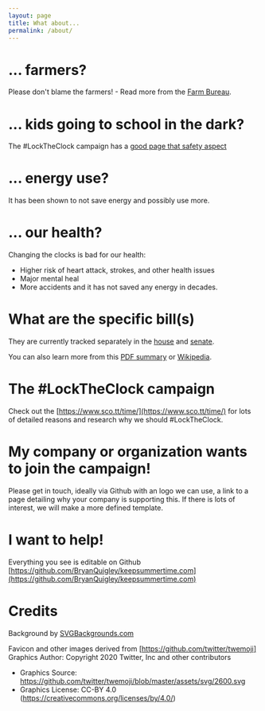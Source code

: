 ```yaml
---
layout: page
title: What about...
permalink: /about/
---
```


<link rel="stylesheet" type="text/css" href="../style.css">

# ... farmers?
Please don't blame the farmers!  - Read more from the [Farm Bureau](https://www.fb.org/viewpoints/setting-the-record-straight-daylight-saving-time-and-farmers).

# ... kids going to school in the dark?
The #LockTheClock campaign has a [good page that safety aspect](https://www.sco.tt/time/research.html)

# ... energy use?
It has been shown to not save energy and possibly use more.

# ... our health?
Changing the clocks is bad for our health:
 * Higher risk of heart attack, strokes, and other health issues
 * Major mental heal
 * More accidents and it has not saved any energy in decades. 

# What are the specific bill(s)
They are currently tracked separately in the [house](https://www.congress.gov/bill/117th-congress/house-bill/69/cosponsors?searchResultViewType=expanded) and [senate](https://www.congress.gov/bill/117th-congress/senate-bill/623/cosponsors?searchResultViewType=expanded).

You can also learn more from this [PDF summary](https://www.rubio.senate.gov/public/_cache/files/14e39e20-b852-4cae-b98b-258e0c0898a6/1C912A264D838911D32528FA5B1FD0FB.sunshine-protection-act-2019-one-pager.pdf) or [Wikipedia](https://en.wikipedia.org/wiki/Sunshine_Protection_Act).

# The #LockTheClock campaign
Check out the [https://www.sco.tt/time/](https://www.sco.tt/time/) for lots of detailed reasons and research why we should #LockTheClock.

# My company or organization wants to join the campaign!
Please get in touch, ideally via Github with an logo we can use, a link to a page detailing why your company is supporting this. If there is lots of interest, we will make a more defined template.

# I want to help!
Everything you see is editable on Github [https://github.com/BryanQuigley/keepsummertime.com](https://github.com/BryanQuigley/keepsummertime.com)


# Credits
Background by [SVGBackgrounds.com](SVGBackgrounds.com)

Favicon and other images derived from [https://github.com/twitter/twemoji]
Graphics Author: Copyright 2020 Twitter, Inc and other contributors
- Graphics Source: https://github.com/twitter/twemoji/blob/master/assets/svg/2600.svg
- Graphics License: CC-BY 4.0 (https://creativecommons.org/licenses/by/4.0/)
